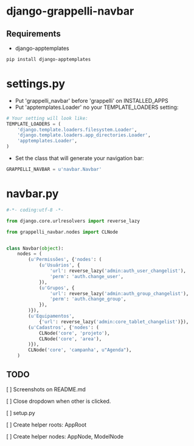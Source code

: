 # django-grappelli-navbar

## Requirements

 * django-apptemplates
 ```sh
pip install django-apptemplates
```


# settings.py

 * Put 'grappelli_navbar' before 'grappelli' on INSTALLED_APPS
 * Put 'apptemplates.Loader' no your TEMPLATE_LOADERS setting:

```python
# Your setting will look like:
TEMPLATE_LOADERS = (
    'django.template.loaders.filesystem.Loader',
    'django.template.loaders.app_directories.Loader',
    'apptemplates.Loader',
)

```
 * Set the class that will generate your navigation bar:

```python
GRAPPELLI_NAVBAR = u'navbar.Navbar'
```

# navbar.py

```python
#-*- coding:utf-8 -*-

from django.core.urlresolvers import reverse_lazy

from grappelli_navbar.nodes import CLNode


class Navbar(object):
    nodes = (
        (u'Permissões', {'nodes': (
            (u'Usuários', {
                'url': reverse_lazy('admin:auth_user_changelist'),
                'perm': 'auth.change_user',
            }),
            (u'Grupos', {
                'url': reverse_lazy('admin:auth_group_changelist'),
                'perm': 'auth.change_group',
            }),
        )}),
        (u'Equipamentos',
            {'url': reverse_lazy('admin:core_tablet_changelist')}),
        (u'Cadastros', {'nodes': (
            CLNode('core', 'projeto'),
            CLNode('core', 'area'),
        )}),
        CLNode('core', 'campanha', u"Agenda"),
    )
```


## TODO

[ ] Screenshots on README.md

[ ] Close dropdown when other is clicked.

[ ] setup.py

[ ] Create helper roots: AppRoot

[ ] Create helper nodes: AppNode, ModelNode
